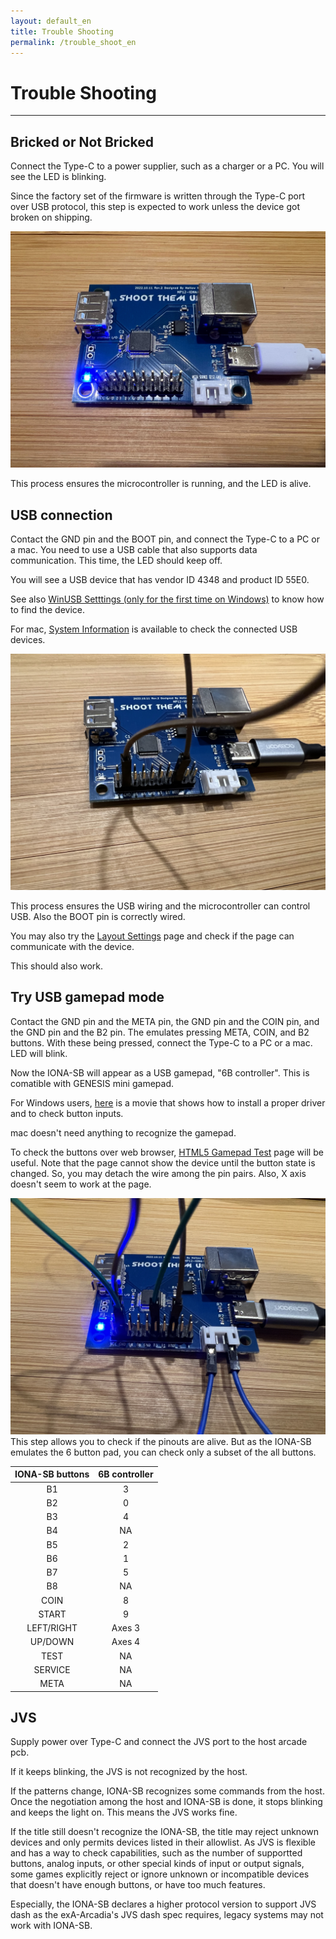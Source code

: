 ```yaml
---
layout: default_en
title: Trouble Shooting
permalink: /trouble_shoot_en
---
```

# Trouble Shooting
---
## Bricked or Not Bricked
Connect the Type-C to a power supplier, such as a charger or a PC.
You will see the LED is blinking.

Since the factory set of the firmware is written through the Type-C port over
USB protocol, this step is expected to work unless the device got broken
on shipping.

![](images/pon.jpg)

This process ensures the microcontroller is running, and the LED is alive.

## USB connection
Contact the GND pin and the BOOT pin, and connect the Type-C to a PC or a mac.
You need to use a USB cable that also supports data communication.
This time, the LED should keep off.

You will see a USB device that has vendor ID 4348 and product ID 55E0.

See also [WinUSB Setttings (only for the first time on Windows)](https://toyoshim.github.io/iona-us/firmware_en) to know how to find the device.

For mac, [System Information](https://support.apple.com/guide/mac-help/get-system-information-about-your-mac-syspr35536/mac) is available to check the
connected USB devices.

![](images/boot.jpg)

This process ensures the USB wiring and the microcontroller can control USB.
Also the BOOT pin is correctly wired.

You may also try the [Layout Settings](setting_en) page and check if the page
can communicate with the device.

This should also work.

## Try USB gamepad mode
Contact the GND pin and the META pin, the GND pin and the COIN pin, and the GND
pin and the B2 pin. The emulates pressing META, COIN, and B2 buttons. With these
being pressed, connect the Type-C to a PC or a mac. LED will blink.

Now the IONA-SB will appear as a USB gamepad, "6B controller". This is comatible
with GENESIS mini gamepad.

For Windows users, [here](https://www.youtube.com/watch?v=gFnEiScFQ2U) is a
movie that shows how to install a proper driver and to check button inputs.

mac doesn't need anything to recognize the gamepad.

To check the buttons over web browser,
[HTML5 Gamepad Test](https://greggman.github.io/html5-gamepad-test/) page will
be useful. Note that the page cannot show the device until the button state is
changed. So, you may detach the wire among the pin pairs. Also, X axis doesn't
seem to work at the page.

![](images/usb.jpg)
This step allows you to check if the pinouts are alive. But as the IONA-SB
emulates the 6 button pad, you can check only a subset of the all buttons.

|IONA-SB buttons|6B controller|
| :-: | :-: |
| B1 | 3 |
| B2 | 0 |
| B3 | 4 |
| B4 | NA |
| B5 | 2 |
| B6 | 1 |
| B7 | 5 |
| B8 | NA |
| COIN  | 8 |
| START | 9 |
| LEFT/RIGHT | Axes 3 |
| UP/DOWN    | Axes 4 |
| TEST | NA |
| SERVICE | NA |
| META | NA |

## JVS
Supply power over Type-C and connect the JVS port to the host arcade pcb.

If it keeps blinking, the JVS is not recognized by the host.

If the patterns change, IONA-SB recognizes some commands from the host. Once the
negotiation among the host and IONA-SB is done, it stops blinking and keeps the
light on. This means the JVS works fine.

If the title still doesn't recognize the IONA-SB, the title may reject unknown
devices and only permits devices listed in their allowlist. As JVS is flexible
and has a way to check capabilities, such as the number of supportted buttons,
analog inputs, or other special kinds of input or output signals, some games
explicitly reject or ignore unknown or incompatible devices that doesn't have
enough buttons, or have too much features.

Especially, the IONA-SB declares a higher protocol version to support JVS dash
as the exA-Arcadia's JVS dash spec requires, legacy systems may not work with
IONA-SB.